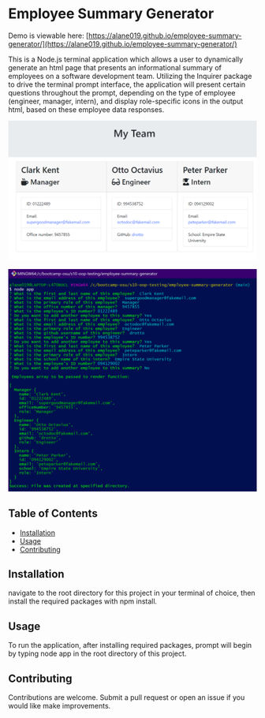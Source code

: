 # Employee Summary Generator

Demo is viewable here: [https://alane019.github.io/employee-summary-generator/](https://alane019.github.io/employee-summary-generator/)

This is a Node.js terminal application which allows a user to dynamically generate an html page that presents an informational summary of employees on a software development team. Utilizing the Inquirer package to drive the terminal prompt interface, the application will present certain questions throughout the prompt, depending on the type of employee (engineer, manager, intern), and display role-specific icons in the output html, based on these employee data responses.

![screenshot-1](https://raw.githubusercontent.com/alane019/employee-summary-generator/main/assets/images/snip-html.png)

![screenshot-2](https://raw.githubusercontent.com/alane019/employee-summary-generator/main/assets/images/snip-cli.png)

## Table of Contents

* [Installation](#Installation)
* [Usage](#Usage)
* [Contributing](#Contributing)

## Installation

navigate to the root directory for this project in your terminal of choice, then install the required packages with npm install.

## Usage

To run the application, after installing required packages, prompt will begin by typing node app in the root directory of this project.

## Contributing

Contributions are welcome. Submit a pull request or open an issue if you would like make improvements.
